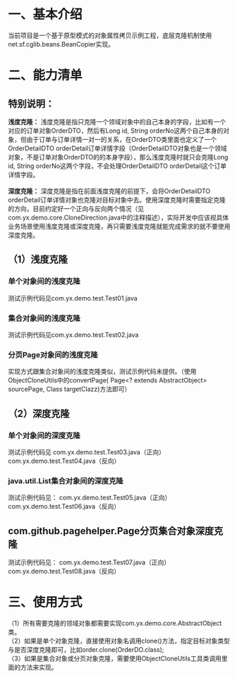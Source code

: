 # 一、基本介绍
当前项目是一个基于原型模式的对象属性拷贝示例工程，底层克隆机制使用net.sf.cglib.beans.BeanCopier实现。

# 

# 二、能力清单
## 特别说明：
<B>浅度克隆：</B>
浅度克隆是指只克隆一个领域对象中的自己本身的字段，比如有一个对应的订单对象OrderDTO，然后有Long id, String orderNo这两个自己本身的对象，但由于订单与订单详情一对一的关系，在OrderDTO类里面也定义了一个OrderDetailDTO orderDetail订单详情字段（OrderDetailDTO对象也是一个领域对象，不是订单对象OrderDTO的的本身字段），那么浅度克隆时就只会克隆Long id, String orderNo这两个字段，不会处理OrderDetailDTO orderDetail这个订单详情字段。
<br/><br/>
<B>深度克隆：</B>
深度克隆是指在前面浅度克隆的前提下，会将OrderDetailDTO orderDetail订单详情对象也克隆对目标对象中去。使用深度克隆时需要指定克隆的方向，目前约定好一个正向与反向两个情况（见com.yx.demo.core.CloneDirection.java中的注释描述），实际开发中应该视具体业务场景使用浅度克隆或深度克隆，再只需要浅度克隆就能完成需求的就不要使用深度克隆。

## （1）浅度克隆
### 单个对象间的浅度克隆
测试示例代码见com.yx.demo.test.Test01.java
### 集合对象间的浅度克隆
测试示例代码见com.yx.demo.test.Test02.java
### 分页Page对象间的浅度克隆
实现方式跟集合对象间的浅度克隆类似，测试示例代码未提供。（使用ObjectCloneUtils中的convertPage(
			Page<? extends AbstractObject> sourcePage, Class<T> targetClazz)方法即可）


## （2）深度克隆
### 单个对象间的深度克隆
测试示例代码见
com.yx.demo.test.Test03.java（正向）
com.yx.demo.test.Test04.java（反向）


### java.util.List集合对象间的深度克隆
测试示例代码见：
com.yx.demo.test.Test05.java（正向）
com.yx.demo.test.Test06.java（反向）


## com.github.pagehelper.Page分页集合对象深度克隆
测试示例代码见：
com.yx.demo.test.Test07.java（正向）
com.yx.demo.test.Test08.java（反向）


# 三、使用方式
（1）所有需要克隆的领域对象都需要实现com.yx.demo.core.AbstractObject类。<br/>
（2）如果是单个对象克隆，直接使用对象名调用clone()方法，指定目标对象类型与是否深度克隆即可，比如order.clone(OrderDO.class);<br/>
（3）如果是集合对象或分页对象克隆，需要使用ObjectCloneUtils工具类调用里面的方法来实现。<br/>

